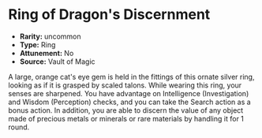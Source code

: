 
# Ring of Dragon's Discernment

* **Rarity:** uncommon
* **Type:** Ring
* **Attunement:** No
* **Source:** Vault of Magic


A large, orange cat's eye gem is held in the fittings of this ornate silver ring, looking as if it is grasped by scaled talons. While wearing this ring, your senses are sharpened. You have advantage on Intelligence (Investigation) and Wisdom (Perception) checks, and you can take the Search action as a bonus action. In addition, you are able to discern the value of any object made of precious metals or minerals or rare materials by handling it for 1 round.
